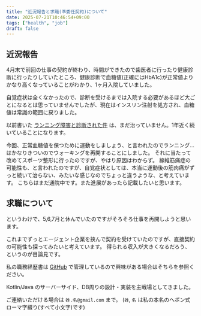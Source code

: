 ```yaml
---
title: "近況報告と求職(準委任契約)について"
date: 2025-07-21T10:46:54+09:00
tags: ["health", "job"]
draft: false
---
```


## 近況報告

4月末で前回の仕事の契約が終わり、時間ができたので歯医者に行ったり健康診断に行ったりしていたところ、健康診断で血糖値(正確にはHbA1c)が正常値よりかなり高くなっていることがわかり、1ヶ月入院していました。

自覚症状は全くなかったので、診断を受けるまでは入院する必要があるほど大ごとになるとは思っていませんでしたが、現在はインスリン注射を処方され、血糖値は常識の範囲に戻りました。

以前書いた [ランニング障害と診断された件](/blog/202411/24/muscle-pain-on-running/) は、まだ治っていません。1年近く続いていることになります。

今回、正常血糖値を保つために運動をしましょう、と言われたのでランニング…はかなりきついのでウォーキングを再開することにしました。
それに当たって改めてスポーツ整形に行ったのですが、やはり原因はわからず。
線維筋痛症の可能性も、と言われたのですが、自覚症状としては、本当に運動後の筋肉痛がずっと続いて治らない、みたいな感じなのでちょっと違うような、と考えています。
こちらはまだ通院中です。また進展があったら記載したいと思います。

## 求職について

というわけで、5,6,7月と休んでいたのですがそろそろ仕事を再開しようと思います。

これまでずっとエージェント企業を挟んで契約を受けていたのですが、直接契約の可能性も探ってみたいと考えています。
得られる収入が大きくなるだろう、というのが目論見です。

私の職務経歴書は [GitHub](https://github.com/yukihane/resume) で管理しているので興味がある場合はそちらを参照ください。

Kotlin/Java のサーバーサイド、DB周りの設計・実装を主戦場としてきました。

ご連絡いただける場合は `姓.名@gmail.com` まで。
(`姓`, `名` は私の本名のヘボン式ローマ字綴り(すべて小文字)です)
